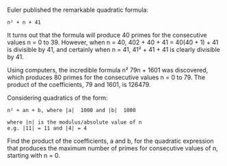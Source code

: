 Euler published the remarkable quadratic formula:

    n² + n + 41

It turns out that the formula will produce 40 primes for the consecutive values n = 0 to 39. However, when n = 40, 402 + 40 + 41 = 40(40 + 1) + 41 is divisible by 41, and certainly when n = 41, 41² + 41 + 41 is clearly divisible by 41.

Using computers, the incredible formula  n²  79n + 1601 was discovered, which produces 80 primes for the consecutive values n = 0 to 79. The product of the coefficients, 79 and 1601, is 126479.

Considering quadratics of the form:

    n² + an + b, where |a|  1000 and |b|  1000

    where |n| is the modulus/absolute value of n
    e.g. |11| = 11 and |4| = 4
    
Find the product of the coefficients, a and b, for the quadratic expression that produces the maximum number of primes for consecutive values of n, starting with n = 0.